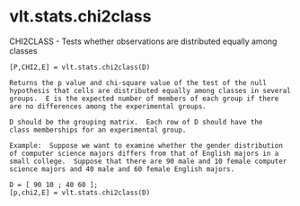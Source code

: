# vlt.stats.chi2class

  CHI2CLASS - Tests whether observations are distributed equally among classes
   
    [P,CHI2,E] = vlt.stats.chi2class(D)
 
    Returns the p value and chi-square value of the test of the null
    hypothesis that cells are distributed equally among classes in several
    groups.  E is the expected number of members of each group if there
    are no differences among the experimental groups.
 
    D should be the grouping matrix.  Each row of D should have the
    class memberships for an experimental group.
 
    Example:  Suppose we want to examine whether the gender distribution
    of computer science majors differs from that of English majors in a 
    small college.  Suppose that there are 90 male and 10 female computer
    science majors and 40 male and 60 female English majors.
 
    D = [ 90 10 ; 40 60 ];
    [p,chi2,E] = vlt.stats.chi2class(D)
